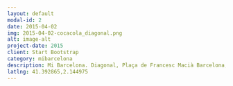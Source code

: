 ```yaml
---
layout: default
modal-id: 2
date: 2015-04-02
img: 2015-04-02-cocacola_diagonal.png
alt: image-alt
project-date: 2015
client: Start Bootstrap
category: mibarcelona
description: Mi Barcelona. Diagonal, Plaça de Francesc Macià Barcelona, Cataluña.
latlng: 41.392865,2.144975
---
```

